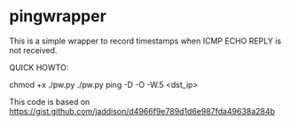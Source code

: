 # pingwrapper
This is a simple wrapper to record timestamps when ICMP ECHO REPLY is not received.

QUICK HOWTO:

chmod +x ./pw.py
./pw.py ping -D -O -W.5 <dst_ip>

This code is based on https://gist.github.com/jaddison/d4966f9e789d1d6e987fda49638a284b
